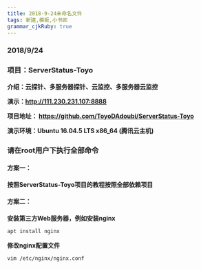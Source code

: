 ```yaml
---
title: 2018-9-24未命名文件 
tags: 新建,模板,小书匠
grammar_cjkRuby: true
---
```

### 2018/9/24
### 项目：ServerStatus-Toyo
**介绍：云探针、多服务器探针、云监控、多服务器云监控**

**演示：http://111.230.231.107:8888**

**项目地址： https://github.com/ToyoDAdoubi/ServerStatus-Toyo**

**演示环境：Ubuntu 16.04.5 LTS x86_64 (腾讯云主机)**

### 请在root用户下执行全部命令

#### 方案一：
**按照ServerStatus-Toyo项目的教程按照全部依赖项目**

#### 方案二：
**安装第三方Web服务器，例如安装nginx**

``` bash
apt install nginx
```
**修改nginx配置文件**
``` bash
vim /etc/nginx/nginx.conf
```

